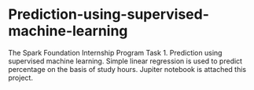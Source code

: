 # Prediction-using-supervised-machine-learning
The Spark Foundation Internship Program Task 1. Prediction using supervised machine learning.
Simple linear regression is used to predict percentage on the basis of study hours.
Jupiter notebook is attached this project.
